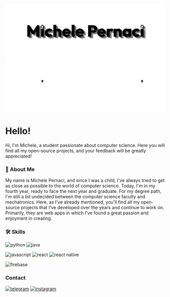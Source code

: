 ![Logo](https://github.com/Mikexezy/Mikexezy/blob/main/placeLight.png#gh-light-mode-only)
![Logo](https://github.com/Mikexezy/Mikexezy/blob/main/placeDark.png#gh-dark-mode-only)


# Hello!
Hi, I'm Michele, a student passionate about computer science. 
Here you will find all my open-source projects, and your feedback will be greatly appreciated!

### 🚀 About Me
My name is Michele Pernaci, and since I was a child, I've always tried to get as close as possible to the world of computer science. Today, I'm in my fourth year, ready to face the next year and graduate. 
For my degree path, I'm still a bit undecided between the computer science faculty and mechatronics.
Here, as I've already mentioned, you'll find all my open-source projects that I've developed over the years and continue to work on. 
Primarily, they are web apps in which I've found a great passion and enjoyment in creating.

### 🛠 Skills
![python](https://img.shields.io/badge/Python-20232A?style=for-the-badge&logo=python&logoColor=white)
![java](https://img.shields.io/badge/Java-20232A?style=for-the-badge&logo=openjdk&logoColor=white)

![javascript](https://img.shields.io/badge/JavaScript-20232A?style=for-the-badge&logo=javascript&logoColor=white)
![react](https://img.shields.io/badge/React-20232A?style=for-the-badge&logo=react&logoColor=white) 
![react native](https://img.shields.io/badge/React_Native-20232A?style=for-the-badge&logo=react&logoColor=white)

![firebase](https://img.shields.io/badge/firebase-20232A?style=for-the-badge&logo=firebase&logoColor=white)

### Contact
[![telegram](https://img.shields.io/badge/telegram-20232A?style=for-the-badge&logo=telegram&logoColor=white)](https://t.me/michelepernacigithub)
[![instagram](https://img.shields.io/badge/instagram-20232A?style=for-the-badge&logo=instagram&logoColor=white)](https://www.instagram.com/michelepernacii/)
